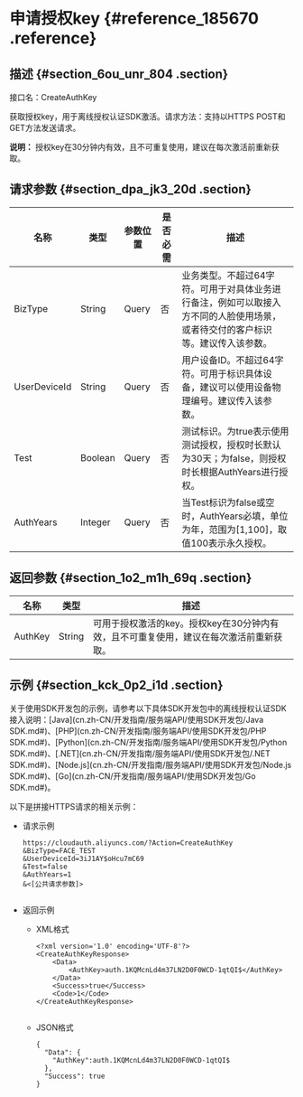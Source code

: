 # 申请授权key {#reference_185670 .reference}

## 描述 {#section_6ou_unr_804 .section}

接口名：CreateAuthKey

获取授权key，用于离线授权认证SDK激活。请求方法：支持以HTTPS POST和GET方法发送请求。

**说明：** 授权key在30分钟内有效，且不可重复使用，建议在每次激活前重新获取。

## 请求参数 {#section_dpa_jk3_20d .section}

|名称|类型|参数位置|是否必需|描述|
|--|--|----|----|--|
|BizType|String|Query|否|业务类型。不超过64字符。可用于对具体业务进行备注，例如可以取接入方不同的人脸使用场景，或者待交付的客户标识等。建议传入该参数。|
|UserDeviceId|String|Query|否|用户设备ID。不超过64字符。可用于标识具体设备，建议可以使用设备物理编号。建议传入该参数。|
|Test|Boolean|Query|否|测试标识。为true表示使用测试授权，授权时长默认为30天；为false，则授权时长根据AuthYears进行授权。|
|AuthYears|Integer|Query|否|当Test标识为false或空时，AuthYears必填，单位为年，范围为\[1,100\]，取值100表示永久授权。|

## 返回参数 {#section_1o2_m1h_69q .section}

|名称|类型|描述|
|--|--|--|
|AuthKey|String|可用于授权激活的key。授权key在30分钟内有效，且不可重复使用，建议在每次激活前重新获取。|

## 示例 {#section_kck_0p2_i1d .section}

关于使用SDK开发包的示例，请参考以下具体SDK开发包中的离线授权认证SDK接入说明：[Java](cn.zh-CN/开发指南/服务端API/使用SDK开发包/Java SDK.md#)、[PHP](cn.zh-CN/开发指南/服务端API/使用SDK开发包/PHP SDK.md#)、[Python](cn.zh-CN/开发指南/服务端API/使用SDK开发包/Python SDK.md#)、[.NET](cn.zh-CN/开发指南/服务端API/使用SDK开发包/.NET SDK.md#)、[Node.js](cn.zh-CN/开发指南/服务端API/使用SDK开发包/Node.js SDK.md#)、[Go](cn.zh-CN/开发指南/服务端API/使用SDK开发包/Go SDK.md#)。

以下是拼接HTTPS请求的相关示例：

-   请求示例

    ``` {#codeblock_x6v_z7h_ec3}
    https://cloudauth.aliyuncs.com/?Action=CreateAuthKey
    &BizType=FACE_TEST
    &UserDeviceId=3iJ1AY$oHcu7mC69
    &Test=false
    &AuthYears=1
    &<[公共请求参数]>
    						
    ```

-   返回示例
    -   XML格式

        ``` {#codeblock_1am_f17_6dj}
        <?xml version='1.0' encoding='UTF-8'?>
        <CreateAuthKeyResponse>
            <Data>
                <AuthKey>auth.1KQMcnLd4m37LN2D0F0WCD-1qtQI$</AuthKey>
            </Data>
            <Success>true</Success>
            <Code>1</Code>
        </CreateAuthKeyResponse>
        								
        ```

    -   JSON格式

        ``` {#codeblock_hcj_fjf_l00}
        {
          "Data": {
            "AuthKey":auth.1KQMcnLd4m37LN2D0F0WCD-1qtQI$
          },
          "Success": true
        }
        								
        ```


